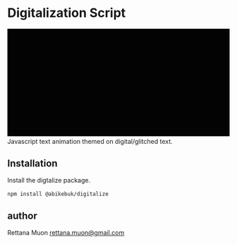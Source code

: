 # Digitalization Script  
![](asset/digitalization.gif)
Javascript text animation themed on digital/glitched text.

## Installation  
Install the digtalize package.
```
npm install @abikebuk/digitalize
```


## author  
Rettana Muon <rettana.muon@gmail.com>
